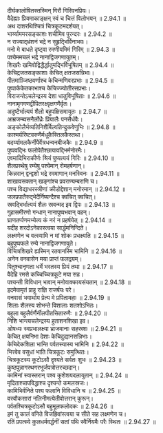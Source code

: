 
दीर्घकालोषितस्तस्मिन् गिरौ गिरिवनप्रियः।  
वैदेह्याः प्रियमाकाङ्क्षन् स्वं च चित्तं विलोभयन् ॥ 2.94.1 ॥   
अथ दाशरथिश्चित्रं चित्रकूटमदर्शयत्।  
भार्य्याममरसङ्काशः शचीमिव पुरन्दरः ॥ 2.94.2 ॥   
न राज्याद्भ्रंशनं भद्रे न सुहृद्भिर्विनाभवः।  
मनो मे बाधते दृष्ट्वा रमणीयमिमं गिरिम् ॥ 2.94.3 ॥   
पश्येममचलं भद्रे नानाद्विजगणायुतम्।  
शिखरैः खमिवोद्विद्धैर्द्धातुमद्भिर्विभूषितम् ॥ 2.94.4 ॥   
केचिद्रजतसङ्काशाः केचित् क्षतजसन्निभाः।  
पीतमाञ्जिष्ठवर्णाश्च केचिन्मणिवरप्रभाः ॥ 2.94.5 ॥   
पुष्पार्ककेतकाभाश्च केचिज्ज्योतीरसप्रभाः।  
विराजन्तेऽचलेन्द्रस्य देशा धातुविभूषिताः ॥ 2.94.6 ॥   
नानामृगगणद्वीपितरक्ष्वृक्षगणैर्वृतः।  
अदुष्टैर्भात्ययं शैलो बहुपक्षिसमायुतः ॥ 2.94.7 ॥   
आम्रजम्ब्वसनैर्लोध्रैः प्रियालैः पनसैर्धवैः।  
अङ्कोलैर्भव्यतिनिशैर्बिल्वतिन्दुकवेणुभिः ॥ 2.94.8 ॥   
काश्मर्यरिष्टवरुणैर्मधूकैस्तिलकैस्तथा।  
बदर्य्यामलकैर्नीपैर्वेत्रधन्वनबीजकैः ॥ 2.94.9 ॥   
पुष्पवद्भिः फलोपेतैश्छायावद्भिर्मनोरमैः।  
एवमादिभिराकीर्णः श्रियं पुष्यत्ययं गिरिः ॥ 2.94.10 ॥   
शैलप्रस्थेषु रम्येषु पश्येमान् रोमहर्षणान्।  
किन्नरान् द्वन्द्वशो भद्रे रममाणान् मनस्विनः ॥ 2.94.11 ॥   
शाखावसक्तान् खङ्गांश्च प्रवराण्यम्बराणि च।  
पश्च विद्याधरस्त्रीणां क्रीडोद्देशान् मनोरमान् ॥ 2.94.12 ॥   
जलप्रपातैरुद्भेदैर्निष्यन्दैश्च क्वचित् क्वचित्।  
स्रवद्भिर्भात्ययं शैलः स्रवन्मद इव द्विपः ॥ 2.94.13 ॥   
गुहासमीरणो गन्धान् नानापुष्पभवान् वहन्।  
घ्राणतर्प्पणमभ्येत्य कं नरं न प्रहर्षयेत् ॥ 2.94.14 ॥   
यदीह शरदोऽनेकास्त्वया सार्द्धमनिन्दिते।  
लक्ष्मणेन च वत्स्यामि न मां शोकः प्रधक्ष्यति ॥ 2.94.15 ॥   
बहुपुष्पफले रम्ये नानाद्विजगणायुते।  
विचित्रशिखरे ह्यस्मिन् रतवानस्मि भामिनि ॥ 2.94.16 ॥   
अनेन वनवासेन मया प्राप्तं फलद्वयम्।  
पितुश्चानृणता धर्मे भरतस्य प्रियं तथा ॥ 2.94.17 ॥   
वैदेहि रमसे कच्चिच्चित्रकूटे मया सह।  
पश्यन्ती विविधान् भावान् मनोवाक्कायसंयतान् ॥ 2.94.18 ॥   
इदमेवामृतं प्राहू राज्ञि राजर्षयः परे।  
वनवासं भवार्थाय प्रेत्य मे प्रपितामहाः ॥ 2.94.19 ॥   
शिलाः शैलस्य शोभन्ते विशालाः शतशोऽभितः।  
बहुला बहुलैर्वर्णैर्नीलपीतसितारुणैः ॥ 2.94.20 ॥   
निशि भान्त्यचलेन्द्रस्य हुताशनशिखा इव।  
ओषध्यः स्वप्रभालक्ष्या भ्राजमानाः सहस्रशः ॥ 2.94.21 ॥   
केचित् क्षयनिभा देशाः केचिदुद्यानसन्निभाः।  
केचिदेकशिला भान्ति पर्वतस्यास्य भामिनि ॥ 2.94.22 ॥   
भित्त्वेव वसुधां भाति चित्रकूटः समुत्थितः।  
चित्रकूटस्य कूटोऽसौ दृश्यते सर्वतः शुभः ॥ 2.94.23 ॥   
कुष्ठपुन्नागस्थगरभूर्जपत्रोत्तरच्छदान्।  
कामिनां स्वास्तरान् पश्य कुशेशयदलायुतान् ॥ 2.94.24 ॥   
मृदिताश्चापविद्धाश्च दृश्यन्ते कमलस्रजः।  
कामिभिर्वनिते पश्य फलानि विविधानि च ॥ 2.94.25 ॥   
वस्वौकसारां नलिनीमत्येतीवोत्तरान् कुरून्।  
पर्वतश्चित्रकूटोऽसौ बहुमूलफलोदकः ॥ 2.94.26 ॥   
इमं तु कालं वनिते विजह्रिवांस्त्वया च सीते सह लक्ष्मणेन च।  
रतिं प्रपत्स्ये कुलधर्मवर्द्धनीं सतां पथि स्वैर्नियमैः परैः स्थितः ॥ 2.94.27 ॥   
